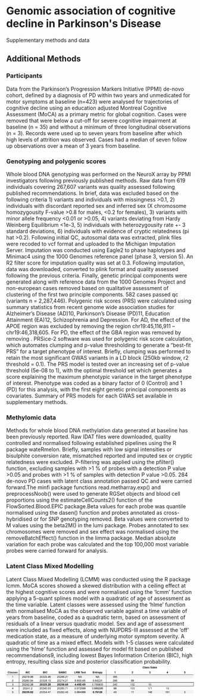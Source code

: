 # Genomic association of cognitive decline in Parkinson's Disease
Supplementary methods and data 


## Additional Methods

### Participants
Data from the Parkinson’s Progression Markers Initiative (PPMI) de-novo cohort, defined by a diagnosis of PD within two years and unmedicated for motor symptoms at baseline (n=423) were analysed for trajectories of cognitive decline using an education adjusted Montreal Cognitive Assessment (MoCA) as a primary metric for global cognition. Cases were removed that were below a cut-off for severe cognitive impairment at baseline (n = 35) and without a minimum of three longitudinal observations (n = 3). Records were used up to seven years from baseline after which high levels of attrition was observed. Cases had a median of seven follow up observations over a mean of 3 years from baseline. 

### Genotyping and polygenic scores
Whole blood DNA genotyping was performed on the NeuroX array by PPMI investigators following previously published methods. Raw data from 619 individuals covering 267,607 variants was quality assessed following published recommendations. In brief, data was excluded based on the following criteria 1) variants and individuals with missingness >0.1, 2) individuals with discordant reported sex and inferred sex (X chromosome homozygousity F-value >0.8 for males, <0.2 for females), 3) variants with minor allele frequency <0.01 or >0.05, 4) variants deviating from Hardy Weinberg Equilibrium <1e-3, 5) individuals with heterozygousity rate +- 3 standard deviations, 6) individuals with evidence of cryptic relatedness (pi hat >0.2). Following initial QC, autosomal data was extracted, plink files were recoded to vcf format and uploaded to the Michigan Imputation Server. Imputation was conducted using Eagle2 to phase haplotypes and Minimac4 using the 1000 Genomes reference panel (phase 3, version 5). An R2 filter score for imputation quality was set at 0.3. Following imputation, data was downloaded, converted to plink format and quality assessed following the previous criteria. Finally, genetic principal components were generated along with reference data from the 1000 Genomes Project and non-european cases removed based on qualitative assessment of clustering of the first two principle components. 582 cases passed qc (variants n = 2,287,446). 
Polygenic risk scores (PRS) were calculated using summary statistics from recent genome wide association studies for Alzheimer’s Disease (AD)10, Parkinson’s Disease (PD)11, Education Attainment (EA)12, Schizophrenia and Depression. For AD, the effect of the APOE region was excluded by removing the region chr19:45,116,911 – chr19:46,318,605. For PD, the effect of the GBA region was removed by removing . PRSice-2 software was used for polygenic risk score calculation, which automates clumping and p-value thresholding to generate a “best-fit PRS” for a target phenotype of interest. Briefly, clumping was performed to retain the most significant GWAS variants in a LD block (250kb window, r2 threshold = 0.1). The PRS model is tested over an increasing set of p-value threshold (5e-08 to 1), with the optimal threshold set which generates a score explaining the maximum phenotypic variance in the target phenotype of interest. Phenotype was coded as a binary factor of 0 (Control) and 1 (PD) for this analysis, with the first eight genetic principal components as covariates. Summary of PRS models for each GWAS set available in supplementary methods. 

### Methylomic data
Methods for whole blood DNA methylation data generated at baseline has been previously reported. Raw IDAT files were downloaded, quality controlled and normalised following established pipelines using the R package wateRmelon. Briefly, samples with low signal intensities or bisulphite conversion rate, mismatched reported and imputed sex or cryptic relatedness were excluded. P-filtering was applied using the pfilter() function, excluding samples with  >1 % of probes with a detection P value >0.05 and probes with >1 % of samples with detection P value >0.05. 284 de-novo PD cases with latent class annotation passed QC and were carried forward.The minfi package functions read.metharray.exp() and preprocessNoob() were used to generate RGSet objects and blood cell proportions using the estimateCellCounts2() function of the FlowSorted.Blood.EPIC package.Beta values for each probe was quantile normalised using the dasen() function and probes annotated as cross-hybridised or for SNP genotyping removed. Beta values were converted to M values using the beta2M() in the lumi package. Probes annotated to sex chromosomes were removed and sex effect was normalised using the removeBatchEffect() function in the limma package. Median absolute variation for each probe was calculated and the top 100,000 most variable probes were carried forward for analysis. 

### Latent Class Mixed Modelling 
Latent Class Mixed Modelling (LCMM) was conducted using the R package lcmm. MoCA scores showed a skewed distribution with a ceiling effect at the highest cognitive scores and were normalised using the ‘lcmm’ function applying a 5-quant splines model with a quadratic of age of assessment as the time variable. Latent classes were assessed using the ‘hlme’ function with normalised MoCA as the observed variable against a time variable of years from baseline, coded as a quadratic term, based on assessment of residuals of a linear versus quadratic model. Sex and age of assessment were included as fixed effects, along with NUPDRS-III assessed at the ‘off’ medication state, as a measure of underlying motor symptom severity. A quadratic of time as a mixed effect. Models with 1-5 classes were calculated using the ‘hlme’ function and assessed for model fit based on published recommendations9, including lowest Bayes Information Criterion (BIC), high entropy, resulting class size and posterior classification probability. 
![Summary of Latent class model fits](https://github.com/JoshHarveyGit/Cognitive_Trajectory_Poster/blob/main/figures/LatentClassSummary.png)
